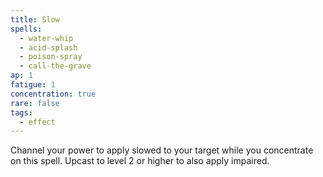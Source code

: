 ```yaml
---
title: Slow
spells:
  - water-whip
  - acid-splash
  - poison-spray
  - call-the-grave
ap: 1
fatigue: 1
concentration: true
rare: false
tags:
  - effect
---
```

Channel your power to apply slowed to your target while you concentrate on this spell. Upcast to level 2 or higher to also apply impaired.
